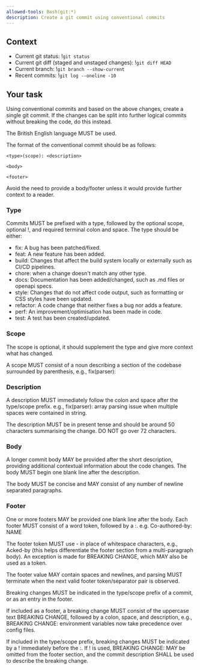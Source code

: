 ```yaml
---
allowed-tools: Bash(git:*)
description: Create a git commit using conventional commits
---
```


## Context

- Current git status: !`git status`
- Current git diff (staged and unstaged changes): !`git diff HEAD`
- Current branch: !`git branch --show-current`
- Recent commits: !`git log --oneline -10`

## Your task

Using conventional commits and based on the above changes, create a single git commit. If the changes can be split into
further logical commits without breaking the code, do this instead.

The British English language MUST be used.

The format of the conventional commit should be as follows:

```
<type>(scope): <description>

<body>

<footer>
```

Avoid the need to provide a body/footer unless it would provide further context to a reader.

### Type

Commits MUST be prefixed with a type, followed by the optional scope, optional !, and required terminal colon and space.
The type should be either:

- fix: A bug has been patched/fixed.
- feat: A new feature has been added.
- build: Changes that affect the build system locally or externally such as CI/CD pipelines.
- chore: when a change doesn't match any other type.
- docs: Documentation has been added/changed, such as .md files or openapi specs.
- style: Changes that do not affect code output, such as formatting or CSS styles have been updated.
- refactor: A code change that neither fixes a bug nor adds a feature.
- perf: An improvement/optimisation has been made in code.
- test: A test has been created/updated.

### Scope

The scope is optional, it should supplement the type and give more context what has changed.

A scope MUST consist of a noun describing a section of the codebase surrounded by parenthesis, e.g., fix(parser):

### Description

A description MUST immediately follow the colon and space after the type/scope prefix. e.g., fix(parser): array parsing
issue when multiple spaces were contained in string.

The description MUST be in present tense and should be around 50 characters summarising the change. DO NOT go over 72 characters.

### Body

A longer commit body MAY be provided after the short description, providing additional contextual information about the
code changes. The body MUST begin one blank line after the description.

The body MUST be concise and MAY consist of any number of newline separated paragraphs.

### Footer

One or more footers MAY be provided one blank line after the body. Each footer MUST consist of a word token, followed by
a :<space>. e.g. Co-authored-by: NAME

The footer token MUST use - in place of whitespace characters, e.g., Acked-by (this helps differentiate the footer
section from a multi-paragraph body). An exception is made for BREAKING CHANGE, which MAY also be used as a token.

The footer value MAY contain spaces and newlines, and parsing MUST terminate when the next valid footer token/separator
pair is observed.

Breaking changes MUST be indicated in the type/scope prefix of a commit, or as an entry in the footer.

If included as a footer, a breaking change MUST consist of the uppercase text BREAKING CHANGE, followed by a colon,
space, and description, e.g., BREAKING CHANGE: environment variables now take precedence over config files.

If included in the type/scope prefix, breaking changes MUST be indicated by a ! immediately before the :. If ! is used,
BREAKING CHANGE: MAY be omitted from the footer section, and the commit description SHALL be used to describe the
breaking change.

